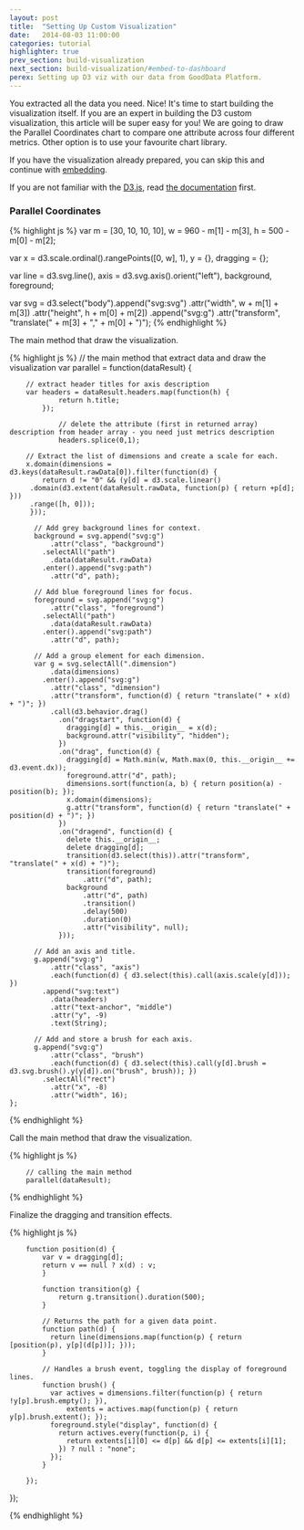 ```yaml
---
layout: post
title:  "Setting Up Custom Visualization"
date:   2014-08-03 11:00:00
categories: tutorial
highlighter: true
prev_section: build-visualization
next_section: build-visualization/#embed-to-dashboard
perex: Setting up D3 viz with our data from GoodData Platform.
---
```


You extracted all the data you need. Nice! It's time to start building the visualization itself. If you are an expert in building the D3 custom visualization, this article will be super easy for you! We are going to draw the Parallel Coordinates chart to compare one attribute across four different metrics. Other option is to use your favourite chart library.

If you have the visualization already prepared, you can skip this and continue with [embedding](/tutorial/embedding-custom-visualization-into-dashboard).

If you are not familiar with the [D3.js](http://d3js.org/), read [the documentation](https://github.com/mbostock/d3/wiki) first.

### Parallel Coordinates

{% highlight js %}
var m = [30, 10, 10, 10],
	w = 960 - m[1] - m[3],
    h = 500 - m[0] - m[2];

var x = d3.scale.ordinal().rangePoints([0, w], 1),
    	y = {},
    	dragging = {};

var line = d3.svg.line(),
    	axis = d3.svg.axis().orient("left"),
    	background,
    	foreground;

var svg = d3.select("body").append("svg:svg")
    	.attr("width", w + m[1] + m[3])
    	.attr("height", h + m[0] + m[2])
    	.append("svg:g")
    	.attr("transform", "translate(" + m[3] + "," + m[0] + ")");
{% endhighlight %}

The main method that draw the visualization.

{% highlight js %}
// the main method that extract data and draw the visualization
var parallel = function(dataResult) {

		// extract header titles for axis description    
        var headers = dataResult.headers.map(function(h) {
                return h.title;
            });
    		    
    		    // delete the attribute (first in returned array) description from header array - you need just metrics description
                headers.splice(0,1);
        
    	// Extract the list of dimensions and create a scale for each.  
    	x.domain(dimensions = d3.keys(dataResult.rawData[0]).filter(function(d) {
    	 	return d != "0" && (y[d] = d3.scale.linear()
    	 .domain(d3.extent(dataResult.rawData, function(p) { return +p[d]; }))
    	 .range([h, 0]));
    	 }));

    	  // Add grey background lines for context.
    	  background = svg.append("svg:g")
    	      .attr("class", "background")
    	    .selectAll("path")
    	      .data(dataResult.rawData)
    	    .enter().append("svg:path")
    	      .attr("d", path);
    	 
    	  // Add blue foreground lines for focus.
    	  foreground = svg.append("svg:g")
    	      .attr("class", "foreground")
    	    .selectAll("path")
    	      .data(dataResult.rawData)
    	    .enter().append("svg:path")
    	      .attr("d", path);
    	 
    	  // Add a group element for each dimension.
    	  var g = svg.selectAll(".dimension")
    	      .data(dimensions)
    	    .enter().append("svg:g")
    	      .attr("class", "dimension")
    	      .attr("transform", function(d) { return "translate(" + x(d) + ")"; })
    	      .call(d3.behavior.drag()
    	        .on("dragstart", function(d) {
    	          dragging[d] = this.__origin__ = x(d);
    	          background.attr("visibility", "hidden");
    	        })
    	        .on("drag", function(d) {
    	          dragging[d] = Math.min(w, Math.max(0, this.__origin__ += d3.event.dx));
    	          foreground.attr("d", path);
    	          dimensions.sort(function(a, b) { return position(a) - position(b); });
    	          x.domain(dimensions);
    	          g.attr("transform", function(d) { return "translate(" + position(d) + ")"; })
    	        })
    	        .on("dragend", function(d) {
    	          delete this.__origin__;
    	          delete dragging[d];
    	          transition(d3.select(this)).attr("transform", "translate(" + x(d) + ")");
    	          transition(foreground)
    	              .attr("d", path);
    	          background
    	              .attr("d", path)
    	              .transition()
    	              .delay(500)
    	              .duration(0)
    	              .attr("visibility", null);
    	        }));
    	 
    	  // Add an axis and title.
    	  g.append("svg:g")
    	      .attr("class", "axis")
    	      .each(function(d) { d3.select(this).call(axis.scale(y[d])); })
    	    .append("svg:text")
    	      .data(headers)
    	      .attr("text-anchor", "middle")
    	      .attr("y", -9)
    	      .text(String);
    	 
    	  // Add and store a brush for each axis.
    	  g.append("svg:g")
    	      .attr("class", "brush")
    	      .each(function(d) { d3.select(this).call(y[d].brush = d3.svg.brush().y(y[d]).on("brush", brush)); })
    	    .selectAll("rect")
    	      .attr("x", -8)
    	      .attr("width", 16);
    };
{% endhighlight %}		

Call the main method that draw the visualization.

{% highlight js %}

		// calling the main method
		parallel(dataResult);   

{% endhighlight %}		

Finalize the dragging and transition effects. 

{% highlight js %}

		function position(d) {
			var v = dragging[d];
			return v == null ? x(d) : v;
			}
 
			function transition(g) {
				return g.transition().duration(500);
			}
 
			// Returns the path for a given data point.
			function path(d) {
			  return line(dimensions.map(function(p) { return [position(p), y[p](d[p])]; }));
			}
			
			// Handles a brush event, toggling the display of foreground lines.
			function brush() {
			  var actives = dimensions.filter(function(p) { return !y[p].brush.empty(); }),
			      extents = actives.map(function(p) { return y[p].brush.extent(); });
			  foreground.style("display", function(d) {
			    return actives.every(function(p, i) {
			      return extents[i][0] <= d[p] && d[p] <= extents[i][1];
			    }) ? null : "none";
			  });
			}

		});
});

{% endhighlight %}
